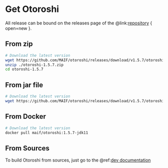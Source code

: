 # Get Otoroshi

All release can be bound on the releases page of the @link:[repository](https://github.com/MAIF/otoroshi/releases) { open=new }.

## From zip

```sh
# Download the latest version
wget https://github.com/MAIF/otoroshi/releases/download/v1.5.7/otoroshi-1.5.7.zip
unzip ./otoroshi-1.5.7.zip
cd otoroshi-1.5.7
```

## From jar file

```sh
# Download the latest version
wget https://github.com/MAIF/otoroshi/releases/download/v1.5.7/otoroshi.jar
```

## From Docker

```sh
# Download the latest version
docker pull maif/otoroshi:1.5.7-jdk11
```

## From Sources

To build Otoroshi from sources, just go to the @ref:[dev documentation](../dev.md)
